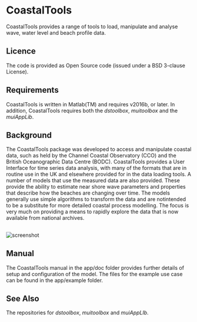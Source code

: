 # CoastalTools
CoastalTools provides a range of tools to load, manipulate and analyse wave, water level and beach profile data. 

## Licence
The code is provided as Open Source code (issued under a BSD 3-clause License).

## Requirements
CoastalTools is written in Matlab(TM) and requires v2016b, or later. In addition, CoastalTools requires both the _dstoolbox_, _muitoolbox_ and the _muiAppLib_.

## Background
The CoastalTools package was developed to access and manipulate coastal data, such as held by the Channel Coastal Observatory (CCO) and the British Oceanographic Data Centre (BODC). CoastalTools provides a User Interface for time series data analysis, with many of the formats that are in routine use in the UK and elsewhere provided for in the data loading tools. A number of models that use the measured data are also provided. These provide the ability to estimate near shore wave parameters and properties that describe how the beaches are changing over time. The models generally use simple algorithms to transform the data and are notintended to be a substitute for more detailed coastal process modelling. The focus is very much on providing a means to rapidly explore the data that is now available from national archives.

##
![screenshot](https://github.com/user-attachments/assets/864afa9f-f451-4904-a238-9578c5053acf)

## Manual
The CoastalTools manual in the app/doc folder provides further details of setup and configuration of the model. The files for the example use case can be found in
the app/example folder. 

## See Also
The repositories for _dstoolbox_, _muitoolbox_ and _muiAppLIb_.
